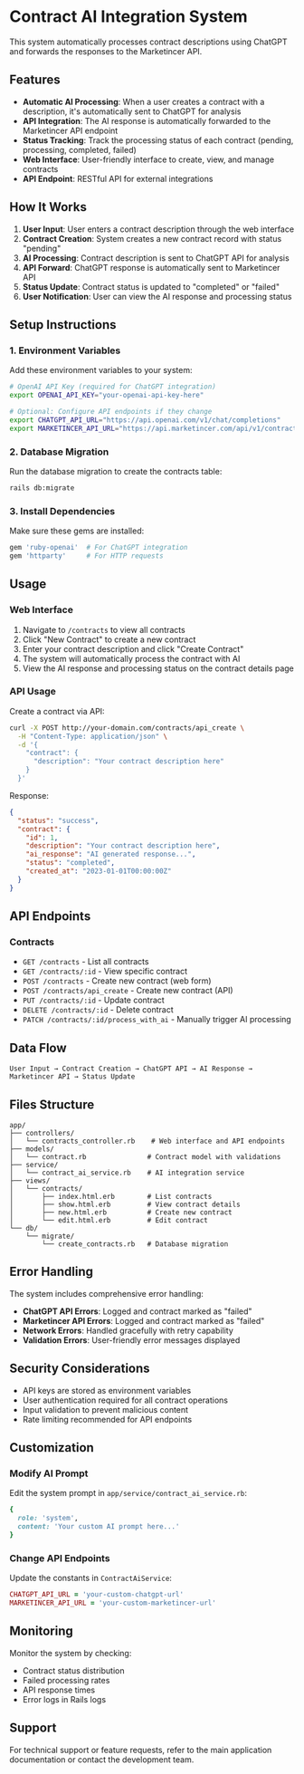 # Contract AI Integration System

This system automatically processes contract descriptions using ChatGPT and forwards the responses to the Marketincer API.

## Features

- **Automatic AI Processing**: When a user creates a contract with a description, it's automatically sent to ChatGPT for analysis
- **API Integration**: The AI response is automatically forwarded to the Marketincer API endpoint
- **Status Tracking**: Track the processing status of each contract (pending, processing, completed, failed)
- **Web Interface**: User-friendly interface to create, view, and manage contracts
- **API Endpoint**: RESTful API for external integrations

## How It Works

1. **User Input**: User enters a contract description through the web interface
2. **Contract Creation**: System creates a new contract record with status "pending"
3. **AI Processing**: Contract description is sent to ChatGPT API for analysis
4. **API Forward**: ChatGPT response is automatically sent to Marketincer API
5. **Status Update**: Contract status is updated to "completed" or "failed"
6. **User Notification**: User can view the AI response and processing status

## Setup Instructions

### 1. Environment Variables

Add these environment variables to your system:

```bash
# OpenAI API Key (required for ChatGPT integration)
export OPENAI_API_KEY="your-openai-api-key-here"

# Optional: Configure API endpoints if they change
export CHATGPT_API_URL="https://api.openai.com/v1/chat/completions"
export MARKETINCER_API_URL="https://api.marketincer.com/api/v1/contracts/generate"
```

### 2. Database Migration

Run the database migration to create the contracts table:

```bash
rails db:migrate
```

### 3. Install Dependencies

Make sure these gems are installed:

```ruby
gem 'ruby-openai'  # For ChatGPT integration
gem 'httparty'     # For HTTP requests
```

## Usage

### Web Interface

1. Navigate to `/contracts` to view all contracts
2. Click "New Contract" to create a new contract
3. Enter your contract description and click "Create Contract"
4. The system will automatically process the contract with AI
5. View the AI response and processing status on the contract details page

### API Usage

Create a contract via API:

```bash
curl -X POST http://your-domain.com/contracts/api_create \
  -H "Content-Type: application/json" \
  -d '{
    "contract": {
      "description": "Your contract description here"
    }
  }'
```

Response:
```json
{
  "status": "success",
  "contract": {
    "id": 1,
    "description": "Your contract description here",
    "ai_response": "AI generated response...",
    "status": "completed",
    "created_at": "2023-01-01T00:00:00Z"
  }
}
```

## API Endpoints

### Contracts
- `GET /contracts` - List all contracts
- `GET /contracts/:id` - View specific contract
- `POST /contracts` - Create new contract (web form)
- `POST /contracts/api_create` - Create new contract (API)
- `PUT /contracts/:id` - Update contract
- `DELETE /contracts/:id` - Delete contract
- `PATCH /contracts/:id/process_with_ai` - Manually trigger AI processing

## Data Flow

```
User Input → Contract Creation → ChatGPT API → AI Response → Marketincer API → Status Update
```

## Files Structure

```
app/
├── controllers/
│   └── contracts_controller.rb    # Web interface and API endpoints
├── models/
│   └── contract.rb               # Contract model with validations
├── service/
│   └── contract_ai_service.rb    # AI integration service
├── views/
│   └── contracts/
│       ├── index.html.erb        # List contracts
│       ├── show.html.erb         # View contract details
│       ├── new.html.erb          # Create new contract
│       └── edit.html.erb         # Edit contract
└── db/
    └── migrate/
        └── create_contracts.rb   # Database migration
```

## Error Handling

The system includes comprehensive error handling:

- **ChatGPT API Errors**: Logged and contract marked as "failed"
- **Marketincer API Errors**: Logged and contract marked as "failed"
- **Network Errors**: Handled gracefully with retry capability
- **Validation Errors**: User-friendly error messages displayed

## Security Considerations

- API keys are stored as environment variables
- User authentication required for all contract operations
- Input validation to prevent malicious content
- Rate limiting recommended for API endpoints

## Customization

### Modify AI Prompt

Edit the system prompt in `app/service/contract_ai_service.rb`:

```ruby
{
  role: 'system',
  content: 'Your custom AI prompt here...'
}
```

### Change API Endpoints

Update the constants in `ContractAiService`:

```ruby
CHATGPT_API_URL = 'your-custom-chatgpt-url'
MARKETINCER_API_URL = 'your-custom-marketincer-url'
```

## Monitoring

Monitor the system by checking:
- Contract status distribution
- Failed processing rates
- API response times
- Error logs in Rails logs

## Support

For technical support or feature requests, refer to the main application documentation or contact the development team.